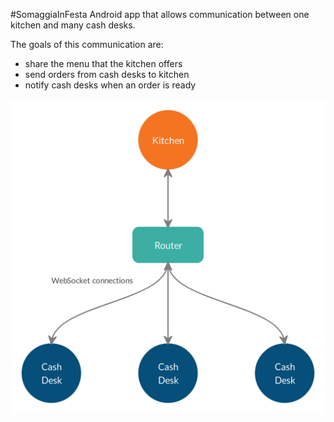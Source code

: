 #SomaggiaInFesta
Android app that allows communication between one kitchen and many cash desks. 

The goals of this communication are:

* share the menu that the kitchen offers 
* send orders from cash desks to kitchen
* notify cash desks when an order is ready

![alt text](https://raw.githubusercontent.com/nicholasala/SomaggiaInFesta/master/images/scheme.png)